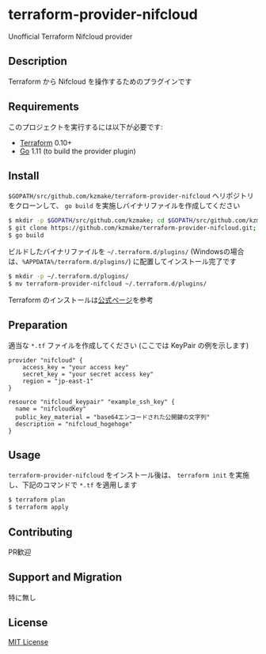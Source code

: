 terraform-provider-nifcloud
==================

Unofficial Terraform Nifcloud provider

Description
------------

Terraform から Nifcloud を操作するためのプラグインです

Requirements
------------

このプロジェクトを実行するには以下が必要です:

- [Terraform](https://www.terraform.io/downloads.html) 0.10+
- [Go](https://golang.org/doc/install) 1.11 (to build the provider plugin)

Install
-------

`$GOPATH/src/github.com/kzmake/terraform-provider-nifcloud` へリポジトリをクローンして、 `go build` を実施しバイナリファイルを作成してください

```sh
$ mkdir -p $GOPATH/src/github.com/kzmake; cd $GOPATH/src/github.com/kzmake
$ git clone https://github.com/kzmake/terraform-provider-nifcloud.git; cd terraform-provider-nifcloud
$ go build
```

ビルドしたバイナリファイルを `~/.terraform.d/plugins/` (Windowsの場合は、`%APPDATA%/terraform.d/plugins/`) に配置してインストール完了です

```sh
$ mkdir -p ~/.terraform.d/plugins/
$ mv terraform-provider-nifcloud ~/.terraform.d/plugins/
```

Terraform のインストールは[公式ページ](https://www.terraform.io/intro/getting-started/install.html)を参考


Preparation
-----------

適当な `*.tf` ファイルを作成してください (ここでは KeyPair の例を示します)

```
provider "nifcloud" {
    access_key = "your access key"
    secret_key = "your secret access key"
    region = "jp-east-1"
}

resource "nifcloud_keypair" "example_ssh_key" {
  name = "nifcloudKey"
  public_key_material = "base64エンコードされた公開鍵の文字列"
  description = "nifcloud_hogehoge"
}
```

Usage
-----

`terraform-provider-nifcloud` をインストール後は、 `terraform init` を実施し、下記のコマンドで `*.tf` を適用します

```sh
$ terraform plan
$ terraform apply
```


Contributing
------------

PR歓迎


Support and Migration
---------------------

特に無し

License
-------

[MIT License](http://petitviolet.mit-license.org/)
